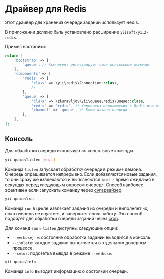 Драйвер для Redis
=================

Этот драйвер для хранения очереди заданий использует Redis.

В приложении должно быть установлено расширение `yiisoft/yii2-redis`.

Пример настройки:

```php
return [
    'bootstrap' => [
        'queue', // Компонент регистрирует свои консольные команды 
    ],
    'components' => [
        'redis' => [
            'class' => \yii\redis\Connection::class,
            // ...
        ],
        'queue' => [
            'class' => \zhuravljov\yii\queue\redis\Queue::class,
            'redis' => 'redis', // Компонент подключения к Redis или его конфиг
            'channel' => 'queue', // Ключ канала очереди
        ],
    ],
];
```

Консоль
-------

Для обработки очереди используются консольные команды.

```sh
yii queue/listen [wait]
```

Команда `listen` запускает обработку очереди в режиме демона. Очередь опрашивается непрерывно.
Если добавляются новые задания, то они сразу же извлекаются и выполняются. `wait` - время ожидания
в секундах перед следующим опросом очереди. Способ наиболее эфективен если запускать команду через
[супервайзер](worker.md#supervisor).

```sh
yii queue/run
```

Команда `run` в цикле извлекает задания из очереди и выполняет их, пока очередь не опустеет, и
завершает свою работу. Это способ подойдет для обработки очереди заданий через
[cron](worker.md#cron).

Для команд `run` и `listen` доступны следующие опции:

- `--verbose`, `-v`: состояние обработки заданий выводится в консоль.
- `--isolate`: каждое задание выполняется в отдельном дочернем процессе.
- `--color`: подсветка вывода в режиме `--verbose`.

```sh
yii queue/info
```

Команда `info` выводит информацию о состоянии очереди.
